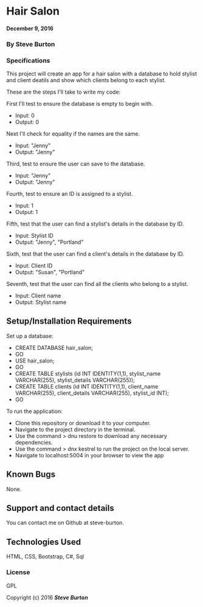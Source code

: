# Hair Salon

#### December 9, 2016

### By **Steve Burton**

### Specifications
This project will create an app for a hair salon with a database to hold stylist and client deatils and show which clients belong to each stylist.

These are the steps I'll take to write my code:

First I'll test to ensure the database is empty to begin with.
* Input: 0
* Output: 0

Next I'll check for equality if the names are the same.
* Input: "Jenny"
* Output: "Jenny"

Third, test to ensure the user can save to the database.
* Input: "Jenny"
* Output: "Jenny"

Fourth, test to ensure an ID is assigned to a stylist.
* Input: 1
* Output: 1

Fifth, test that the user can find a stylist's details in the database by ID.
* Input: Stylist ID
* Output: "Jenny", "Portland"

Sixth, test that the user can find a client's details in the database by ID.
* Input: Client ID
* Output: "Susan", "Portland"

Seventh, test that the user can find all the clients who belong to a stylist.
* Input: Client name
* Output: Stylist name


## Setup/Installation Requirements

Set up a database:
* CREATE DATABASE hair_salon;
* GO
* USE hair_salon;
* GO
* CREATE TABLE stylists (id INT IDENTITY(1,1), stylist_name VARCHAR(255), stylist_details VARCHAR(255));
* CREATE TABLE clients (id INT IDENTITY(1,1), client_name VARCHAR(255), client_details VARCHAR(255), stylist_id INT);
* GO

To run the application:
* Clone this repository or download it to your computer.
* Navigate to the project directory in the terminal.
* Use the command > dnu restore to download any necessary dependencies.
* Use the command > dnx kestrel to run the project on the local server.
* Navigate to localhost:5004 in your browser to view the app

## Known Bugs

None.

## Support and contact details

You can contact me on Github at steve-burton.

## Technologies Used

HTML, CSS, Bootstrap, C#, Sql

### License

GPL

Copyright (c) 2016 **_Steve Burton_**
